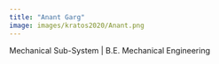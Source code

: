 ```yaml
---
title: "Anant Garg"
image: images/kratos2020/Anant.png
---
```

Mechanical Sub-System |
B.E. Mechanical Engineering

